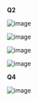 **Q2**













![image](https://github.com/user-attachments/assets/8320f6e8-b087-42aa-998d-04ab2619e7b3)












![image](https://github.com/user-attachments/assets/25152c7e-f648-402f-be32-1604b76463ae)
















![image](https://github.com/user-attachments/assets/15e988c6-8b35-4364-9269-11344face367)


















![image](https://github.com/user-attachments/assets/761dbc01-2476-4f91-86b5-321382fe2d6e)



















**Q4**




































![image](https://github.com/user-attachments/assets/3c4f415c-3ea0-4d5d-9842-ec5c941bcecc)

















